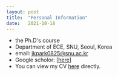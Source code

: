 ```yaml
---
layout: post
title:  "Personal Information"
date:   2021-10-18
---
```

- the Ph.D's course
- Department of ECE, SNU, Seoul, Korea
- email: jkpark0825@snu.ac.kr
- Google scholor: [[here](https://scholar.google.com/citations?user=anUxIqcAAAAJ&hl=ko)]
- You can view my CV [here]({{https://github.com/jkpark0825/jkpark0825.github.io}}CV.pdf) directly.

